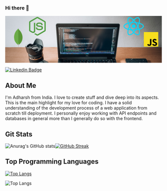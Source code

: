 ### Hi there 👋

<!--
**adiada/adiada** is a ✨ _special_ ✨ repository because its `README.md` (this file) appears on your GitHub profile.

Here are some ideas to get you started:

- 🔭 I’m currently working on ...
- 🌱 I’m currently learning ...
- 👯 I’m looking to collaborate on ...
- 🤔 I’m looking for help with ...
- 💬 Ask me about ...
- 📫 How to reach me: ...
- 😄 Pronouns: ...
- ⚡ Fun fact: ...
-->

<a href="https://www.linkedin.com/in/adharshsuresh369"><img align="center" src="https://raw.githubusercontent.com/adiada/adiada/main/Untitled%20design.png"/></a>

[![Linkedin Badge](https://img.shields.io/badge/-adharshsuresh369-blue?style=plastic-square&logo=Linkedin&logoColor=white&link=https://www.linkedin.com/in/adharshsuresh369/)](https://www.linkedin.com/in/adharshsuresh369/)

## About Me

I'm Adharsh from India. I love to create stuff and dive deep into its aspects. This is the main highlight for my love for coding. I have a solid understanding of the development process of a web application from scratch till deployment. I personally enjoy working with API endpoints and databases in general more than I generally do so with the frontend.

## Git Stats

![Anurag's GitHub stats](https://github-readme-stats.vercel.app/api?username=adiada&hide_border=true)[![GitHub Streak](http://github-readme-streak-stats.herokuapp.com?user=adiada&hide_border=true&date_format=M%20j%5B%2C%20Y%5D)](https://git.io/streak-stats)


## Top Programming Languages

[![Top Langs](https://github-readme-stats.vercel.app/api/top-langs/?username=adiada)](https://github.com/anuraghazra/github-readme-stats)

![Top Langs](https://github-readme-stats.vercel.app/api/top-langs/?username=adiada&theme=radical&title_color=8E2DE2&text_color=fff)
